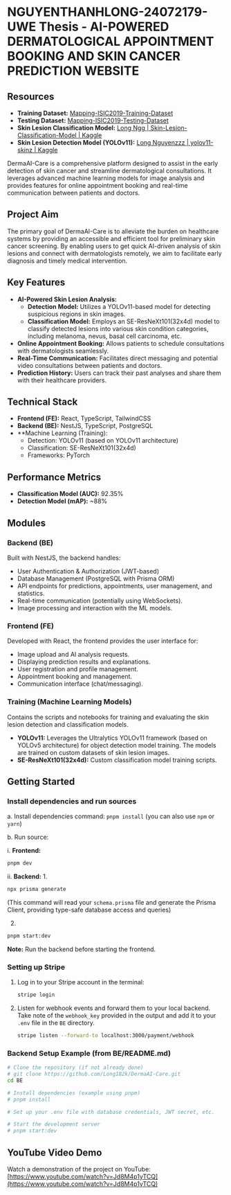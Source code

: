 # NGUYENTHANHLONG-24072179-UWE Thesis - AI-POWERED DERMATOLOGICAL APPOINTMENT BOOKING AND SKIN CANCER PREDICTION WEBSITE

## Resources

- **Training Dataset:** [Mapping-ISIC2019-Training-Dataset](https://www.kaggle.com/datasets/longngg/mapping-isic2019-training-dataset)
- **Testing Dataset:** [Mapping-ISIC2019-Testing-Dataset](https://www.kaggle.com/datasets/longngg/mapping-isic2019-testing-dataset)
- **Skin Lesion Classification Model:** [Long Ngg | Skin-Lesion-Classification-Model | Kaggle](https://www.kaggle.com/models/longngg/skin-lesion-classification-model)
- **Skin Lesion Detection Model (YOLOv11):** [Long Nguyenzzz | yolov11-skinz | Kaggle](https://www.kaggle.com/models/longnguyenzzz/yolov11-skinz/pyTorch/default/1)

DermaAI-Care is a comprehensive platform designed to assist in the early detection of skin cancer and streamline dermatological consultations. It leverages advanced machine learning models for image analysis and provides features for online appointment booking and real-time communication between patients and doctors.

## Project Aim

The primary goal of DermaAI-Care is to alleviate the burden on healthcare systems by providing an accessible and efficient tool for preliminary skin cancer screening. By enabling users to get quick AI-driven analysis of skin lesions and connect with dermatologists remotely, we aim to facilitate early diagnosis and timely medical intervention.

## Key Features

- **AI-Powered Skin Lesion Analysis:**
  - **Detection Model:** Utilizes a YOLOv11-based model for detecting suspicious regions in skin images.
  - **Classification Model:** Employs an SE-ResNeXt101(32x4d) model to classify detected lesions into various skin condition categories, including melanoma, nevus, basal cell carcinoma, etc.
- **Online Appointment Booking:** Allows patients to schedule consultations with dermatologists seamlessly.
- **Real-Time Communication:** Facilitates direct messaging and potential video consultations between patients and doctors.
- **Prediction History:** Users can track their past analyses and share them with their healthcare providers.

## Technical Stack

- **Frontend (FE):** React, TypeScript, TailwindCSS
- **Backend (BE):** NestJS, TypeScript, PostgreSQL
- \*\*Machine Learning (Training):
  - Detection: YOLOv11 (based on YOLOv11 architecture)
  - Classification: SE-ResNeXt101(32x4d)
  - Frameworks: PyTorch

## Performance Metrics

- **Classification Model (AUC):** 92.35%
- **Detection Model (mAP):** ~88%

## Modules

### Backend (BE)

Built with NestJS, the backend handles:

- User Authentication & Authorization (JWT-based)
- Database Management (PostgreSQL with Prisma ORM)
- API endpoints for predictions, appointments, user management, and statistics.
- Real-time communication (potentially using WebSockets).
- Image processing and interaction with the ML models.

### Frontend (FE)

Developed with React, the frontend provides the user interface for:

- Image upload and AI analysis requests.
- Displaying prediction results and explanations.
- User registration and profile management.
- Appointment booking and management.
- Communication interface (chat/messaging).

### Training (Machine Learning Models)

Contains the scripts and notebooks for training and evaluating the skin lesion detection and classification models.

- **YOLOv11:** Leverages the Ultralytics YOLOv11 framework (based on YOLOv5 architecture) for object detection model training. The models are trained on custom datasets of skin lesion images.
- **SE-ResNeXt101(32x4d):** Custom classification model training scripts.

## Getting Started

### Install dependencies and run sources

a. Install dependencies command: `pnpm install` (you can also use `npm` or `yarn`)

b. Run source:

i. **Frontend:** 
```bash
pnpm dev
```
ii. **Backend:** 
1. 
```bash
npx prisma generate 
```
(This command will read your `schema.prisma` file and generate the Prisma Client, providing type-safe database access and queries) 

2. 
```bash
pnpm start:dev
```

**Note:** Run the backend before starting the frontend.

### Setting up Stripe

1.  Log in to your Stripe account in the terminal:
    ```bash
    stripe login
    ```
2.  Listen for webhook events and forward them to your local backend. Take note of the `webhook_key` provided in the output and add it to your `.env` file in the `BE` directory.
    ```bash
    stripe listen --forward-to localhost:3000/payment/webhook
    ```

### Backend Setup Example (from BE/README.md)

```bash
# Clone the repository (if not already done)
# git clone https://github.com/Long182k/DermaAI-Care.git
cd BE

# Install dependencies (example using pnpm)
# pnpm install

# Set up your .env file with database credentials, JWT secret, etc.

# Start the development server
# pnpm start:dev
```

## YouTube Video Demo

Watch a demonstration of the project on YouTube: [https://www.youtube.com/watch?v=Jd8M4p1yTCQ](https://www.youtube.com/watch?v=Jd8M4p1yTCQ)
